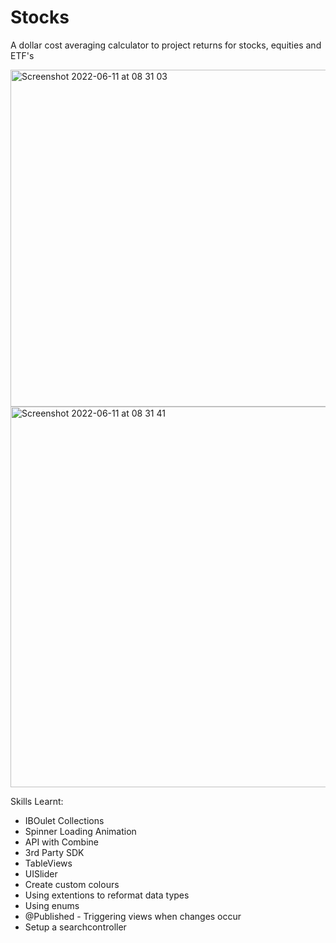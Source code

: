 # Stocks

A dollar cost averaging calculator to project returns for stocks, equities and ETF's

<img width="539" alt="Screenshot 2022-06-11 at 08 31 03" src="https://user-images.githubusercontent.com/91250039/173176311-5beb46c8-d9c9-4cc9-8380-90c7a71ee452.png">

<img width="609" alt="Screenshot 2022-06-11 at 08 31 41" src="https://user-images.githubusercontent.com/91250039/173176331-3f7c38ec-978d-433d-b4c6-f97c47c6d439.png">

Skills Learnt:
- IBOulet Collections
- Spinner Loading Animation
- API with Combine
- 3rd Party SDK
- TableViews
- UISlider
- Create custom colours
- Using extentions to reformat data types
- Using enums
- @Published - Triggering views when changes occur
- Setup a searchcontroller
